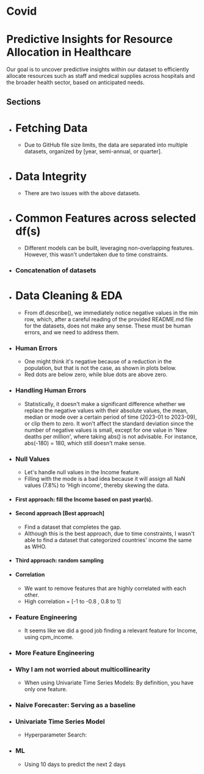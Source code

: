 # Covid


# Predictive Insights for Resource Allocation in Healthcare

Our goal is to uncover predictive insights within our dataset to efficiently allocate resources such as staff and medical supplies across hospitals and the broader health sector, based on anticipated needs.

## Sections

- # Fetching Data
  - Due to GitHub file size limits, the data are separated into multiple datasets, organized by [year, semi-annual, or quarter].
- # Data Integrity
  - There are two issues with the above datasets.
- # Common Features across selected df(s)
  - Different models can be built, leveraging non-overlapping features. However, this wasn't undertaken due to time constraints.
- ### Concatenation of datasets
- # Data Cleaning & EDA
  - From df.describe(), we immediately notice negative values in the min row, which, after a careful reading of the provided README.md file for the datasets, does not make any sense. These must be human errors, and we need to address them.
- ### Human Errors
  - One might think it's negative because of a reduction in the population, but that is not the case, as shown in plots below.
  - Red dots are below zero, while blue dots are above zero.
- ### Handling Human Errors
  - Statistically, it doesn't make a significant difference whether we replace the negative values with their absolute values, the mean, median or mode over a certain period of time (2023-01 to 2023-09), or clip them to zero. It won't affect the standard deviation since the number of negative values is small, except for one value in 'New deaths per million', where taking abs() is not advisable. For instance, abs(-180) = 180, which still doesn't make sense.
- ### Null Values
  - Let's handle null values in the Income feature.
  - Filling with the mode is a bad idea because it will assign all NaN values (7.8%) to 'High income', thereby skewing the data.
- #### First approach: fill the Income based on past year(s).
- #### Second approach [Best approach]
  - Find a dataset that completes the gap.
  - Although this is the best approach, due to time constraints, I wasn't able to find a dataset that categorized countries' income the same as WHO.
- #### Third approach: random sampling
- #### Correlation
  - We want to remove features that are highly correlated with each other.
  - High correlation = [-1 to -0.8 , 0.8 to 1]
- ### Feature Engineering
  - It seems like we did a good job finding a relevant feature for Income, using cpm_income.
- ### More Feature Engineering
- ### Why I am not worried about multicollinearity
  - When using Univariate Time Series Models: By definition, you have only one feature.
- ### Naive Forecaster: Serving as a baseline
- ### Univariate Time Series Model
  - Hyperparameter Search:
- ### ML
  - Using 10 days to predict the next 2 days
